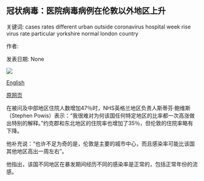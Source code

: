 ## 冠状病毒：医院病毒病例在伦敦以外地区上升

关键词: cases rates different urban outside coronavirus hospital week rise virus rate particular yorkshire normal london country

作者: 

发表日期: None

![](https://m.files.bbci.co.uk/modules/bbc-morph-news-waf-page-meta/4.1.2/bbc_news_logo.png)

[English](Coronavirus%3A%20Hospital%20virus%20cases%20rise%20outside%20London.md)

[原网页](https://www.bbc.com/news/live/world-52163523)

在被问及中部地区住院人数增加47％时，NHS英格兰地区负责人斯蒂芬·鲍维斯（Stephen Powis）表示：“我很难对为何该国任何特定地区的比率都一次高涨做出特别的解释。”约克郡和东北地区的住院率也增加了35％，但伦敦的住院率略有下降。

他补充说：“也许不足为奇的是，伦敦是主要的城市中心，而且感染率可能比该国其他地区高出一周左右”。

他指出，该国不同地区在暴发期间经历不同的感染率是正常的，包括正常年份的流感。